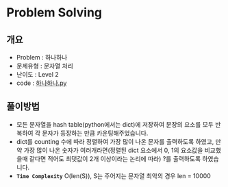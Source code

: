 # Problem Solving

## 개요

- Problem : 하나하나
- 문제유형 : 문자열 처리
- 난이도 : Level 2
- code : [하나하나.py](https://kdt-gitlab.elice.io/yjk5309/algorithm-study-02/-/blob/master/3주차/2021-01-08/정소원/하나하나.py)

## 풀이방법

- 모든 문자열을 hash table(python에서는 dict)에 저장하여 문장의 요소를 모두 반복하여 각 문자가 등장하는 만큼 카운팅해주었습니다.
- dict를 counting 수에 따라 정렬하여 가장 많이 나온 문자를 출력하도록 하였고, 만약 가장 많이 나온 숫자가 여러개라면(정렬된 dict 요소에서 0, 1의 요소값을 비교했을때 같다면 적어도 최댓값이 2개 이상이라는 논리에 따라) ?를 출력하도록 하였습니다.
- **`Time Complexity`** O(len(S)), S는 주어지는 문자열 최악의 경우 len = 10000
